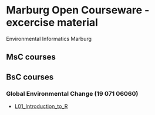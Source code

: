 # Marburg Open Courseware - excercise material
Environmental Informatics Marburg  



## MsC courses

## BsC courses

### Global Environmental Change (19 071 06060)

* [L01_Introduction_to_R](bsc/envchange/L01_Introduction_to_R.html)
